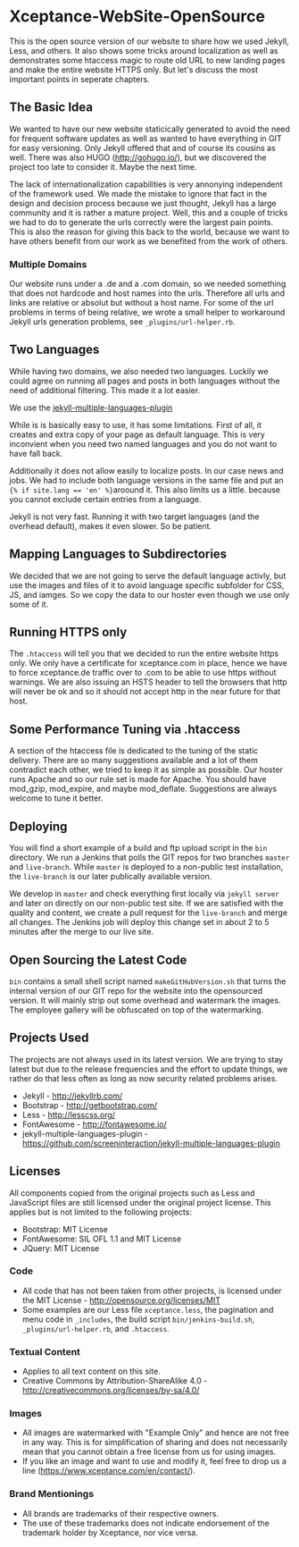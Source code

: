 # Xceptance-WebSite-OpenSource

This is the open source version of our website to share how we used Jekyll, Less, and others. It also shows some tricks around localization as well as demonstrates some htaccess magic to route old URL to new landing pages and make the entire website HTTPS only. But let's discuss the most important points in seperate chapters.

##  The Basic Idea

We wanted to have our new website staticically generated to avoid the need for frequent software updates as well as wanted to have everything in GIT for easy versioning. Only Jekyll offered that and of course its cousins as well. There was also HUGO (http://gohugo.io/), but we discovered the project too late to consider it. Maybe the next time.

The lack of internationalization capabilities is very annonying independent of the framework used. We made the mistake to ignore that fact in the design and decision process because we just thought, Jekyll has a large community and it is rather a mature project. Well, this and a couple of tricks we had to do to generate the urls correctly were the largest pain points. This is also the reason for giving this back to the world, because we want to have others benefit from our work as we benefited from the work of others.

### Multiple Domains

Our website runs under a .de and a .com domain, so we needed something that does not hardcode and host names into the urls. Therefore all urls and links are relative or absolut but without a host name. For some of the url problems in terms of being relative, we wrote a small helper to workaround Jekyll urls generation problems, see `_plugins/url-helper.rb`.

## Two Languages

While having two domains, we also needed two languages. Luckily we could agree on running all pages and posts in both languages without the need of additional filtering. This made it a lot easier.

We use the [jekyll-multiple-languages-plugin](https://github.com/screeninteraction/jekyll-multiple-languages-plugin)

While is is basically easy to use, it has some limitations. First of all, it creates and extra copy of your page as default language. This is very inconvient when you need two named languages and you do not want to have fall back.

Additionally it does not allow easily to localize posts. In our case news and jobs. We had to include both language versions in the same file and put an `{% if site.lang == 'en' %}`aroound it. This also limits us a little. because you cannot exclude certain entries from a language.

Jekyll is not very fast. Running it with two target languages (and the overhead default), makes it even slower. So be patient.

## Mapping Languages to Subdirectories

We decided that we are not going to serve the default language activly, but use the images and files of it to avoid language specific subfolder for CSS, JS, and iamges. So we copy the data to our hoster even though we use only some of it.

## Running HTTPS only

The `.htaccess` will tell you that we decided to run the entire website https only. We only have a certificate for xceptance.com in place, hence we have to force xceptance.de traffic over to .com to be able to use https without warnings. We are also issuing an HSTS header to tell the browsers that http will never be ok and so it should not accept http in the near future for that host.

## Some Performance Tuning via .htaccess

A section of the htaccess file is dedicated to the tuning of the static delivery. There are so many suggestions available and a lot of them contradict each other, we tried to keep it as simple as possible. Our hoster runs Apache and so our rule set is made for Apache. You should have mod_gzip, mod_expire, and maybe mod_deflate. Suggestions are always welcome to tune it better.

## Deploying

You will find a short example of a build and ftp upload script in the `bin` directory. We run a Jenkins that polls the GIT repos for two branches `master` and `live-branch`. While `master` is deployed to a non-public test installation, the `live-branch` is our later publically available version.

We develop in `master` and check everything first locally via `jekyll server` and later on directly on our non-public test site. If we are satisfied with the quality and content, we create a pull request for the `live-branch` and merge all changes. The Jenkins job will deploy this change set in about 2 to 5 minutes after the merge to our live site.

## Open Sourcing the Latest Code

`bin` contains a small shell script named `makeGitHubVersion.sh` that turns the internal version of our GIT repo for the website into the opensourced version. It will mainly strip out some overhead and watermark the images. The employee gallery will be obfuscated on top of the watermarking.

## Projects Used

The projects are not always used in its latest version. We are trying to stay latest but due to the release frequencies and the effort to update things, we rather do that less often as long as now security related problems arises. 

* Jekyll - http://jekyllrb.com/
* Bootstrap - http://getbootstrap.com/
* Less - http://lesscss.org/
* FontAwesome - http://fontawesome.io/
* jekyll-multiple-languages-plugin - https://github.com/screeninteraction/jekyll-multiple-languages-plugin

## Licenses

All components copied from the original projects such as Less and JavaScript files are still licensed under the original project license. This applies but is not limited to the following projects:

* Bootstrap: MIT License
* FontAwesome: SIL OFL 1.1 and MIT License
* JQuery: MIT License

### Code

* All code that has not been taken from other projects, is licensed under the MIT License - http://opensource.org/licenses/MIT
* Some examples are our Less file `xceptance.less`, the pagination and menu code in `_includes`, the build script `bin/jenkins-build.sh`, `_plugins/url-helper.rb`, and `.htaccess`.

### Textual Content

* Applies to all text content on this site.
* Creative Commons by Attribution-ShareAlike 4.0 - http://creativecommons.org/licenses/by-sa/4.0/

### Images

* All images are watermarked with "Example Only" and hence are not free in any way. This is for simplification of sharing and does not necessarily mean that you cannot obtain a free license from us for using images.
* If you like an image and want to use and modify it, feel free to drop us a line (https://www.xceptance.com/en/contact/).

### Brand Mentionings

* All brands are trademarks of their respective owners.
* The use of these trademarks does not indicate endorsement of the trademark holder by Xceptance, nor vice versa.

